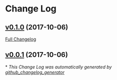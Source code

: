 # Change Log

## [v0.1.0](https://github.com/eddyystop/dataloader-align-results/tree/v0.1.0) (2017-10-06)
[Full Changelog](https://github.com/eddyystop/dataloader-align-results/compare/v0.0.1...v0.1.0)

## [v0.0.1](https://github.com/eddyystop/dataloader-align-results/tree/v0.0.1) (2017-10-06)


\* *This Change Log was automatically generated by [github_changelog_generator](https://github.com/skywinder/Github-Changelog-Generator)*